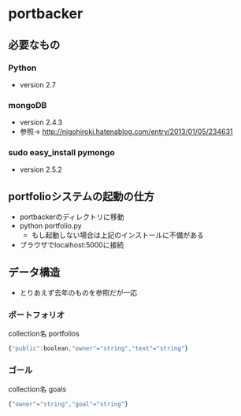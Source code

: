 # portbacker

## 必要なもの

### Python
* version 2.7

### mongoDB
* version 2.4.3
* 参照→ http://nigohiroki.hatenablog.com/entry/2013/01/05/234631

### sudo easy_install pymongo
* version 2.5.2

## portfolioシステムの起動の仕方
* portbackerのディレクトリに移動
* python portfolio.py
  * もし起動しない場合は上記のインストールに不備がある
* ブラウザでlocalhost:5000に接続

## データ構造
* とりあえず去年のものを参照だが一応

### ポートフォリオ 

collection名 portfolios

```javascript
{"public":boolean,"owner"="string","text"="string"}
```

### ゴール
collection名 goals

```javascript
{"owner"="string","goal"="string"}
```


